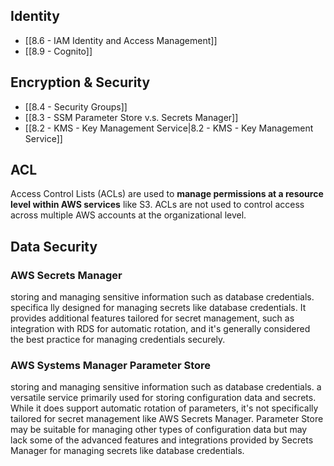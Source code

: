 ## Identity
- [[8.6 - IAM Identity and Access Management]]
- [[8.9 - Cognito]]

## Encryption & Security
- [[8.4 - Security Groups]]
- [[8.3 - SSM Parameter Store v.s. Secrets Manager]]
- [[8.2 - KMS - Key Management Service|8.2 - KMS - Key Management Service]]

## ACL
Access Control Lists (ACLs) are used to **manage permissions at a resource level within AWS services** like S3. ACLs are not used to control access across multiple AWS accounts at the organizational level.

## Data Security

### AWS Secrets Manager
storing and managing sensitive information such as database credentials.
specifica
lly designed for managing secrets like database credentials. It provides additional features tailored for secret management, such as integration with RDS for automatic rotation, and it's generally considered the best practice for managing credentials securely.

### AWS Systems Manager Parameter Store
storing and managing sensitive information such as database credentials.
a versatile service primarily used for storing configuration data and secrets. While it does support automatic rotation of parameters, it's not specifically tailored for secret management like AWS Secrets Manager. Parameter Store may be suitable for managing other types of configuration data but may lack some of the advanced features and integrations provided by Secrets Manager for managing secrets like database credentials.





